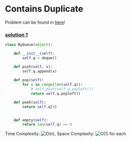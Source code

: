 # Contains Duplicate

Problem can be found in [here](https://leetcode.com/problems/implement-queue-using-stacks/)!

### [solution 1](/Stack/232-ImplementQueueUsingStacks/)

```python
class MyQueue(object):

    def __init__(self):
        self.q = deque()

    def push(self, x):
        self.q.append(x)
        
    def pop(self):
        for i in range(len(self.q)):
            # self.push(self.q.popleft())
            return self.q.popleft()

    def peek(self):
        return self.q[0]
        

    def empty(self):
        return len(self.q) == 0
```

Time Complexity: ![O(n)](<https://latex.codecogs.com/svg.image?\inline&space;O(n)>), Space Complexity: ![O(1)](<https://latex.codecogs.com/svg.image?\inline&space;O(1)>) for each